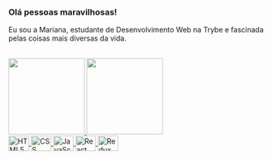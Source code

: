 <h3>Olá pessoas maravilhosas!</h3>

<p>Eu sou a Mariana, estudante de Desenvolvimento Web na Trybe e fascinada pelas coisas mais diversas da vida.</p><br />

<section>
  <a href="https://github.com/ota-mariana">
  <img height="150em" src="https://github-readme-stats.vercel.app/api/top-langs/?username=ota-mariana&layout=compact&langs_count=7&theme=dracula"/>
  <img height="150em" src="https://github-readme-stats.vercel.app/api?username=ota-mariana&show_icons=true&theme=dracula&include_all_commits=true&count_private=true"/>
</section>

<section>
  <img align="center" alt="HTML5" height="30" width="40" src="https://cdn.jsdelivr.net/gh/devicons/devicon/icons/html5/html5-original.svg" />
  <img align="center" alt="CSS" height="30" width="40" src="https://cdn.jsdelivr.net/gh/devicons/devicon/icons/css3/css3-original.svg" /> 
  <img align="center" alt="JavaScript" height="30" width="40" src="https://cdn.jsdelivr.net/gh/devicons/devicon/icons/javascript/javascript-plain.svg" />
  <img align="center" alt="React" height="30" width="40" src="https://cdn.jsdelivr.net/gh/devicons/devicon/icons/react/react-original-wordmark.svg" />
  <img align="center" alt="Redux" height="30" width="40" src="https://cdn.jsdelivr.net/gh/devicons/devicon/icons/redux/redux-original.svg" />     
</section>
